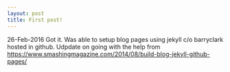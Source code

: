 ```yaml
---
layout: post
title: First post!
---
```


26-Feb-2016
Got it. Was able to setup blog pages using jekyll c/o barryclark hosted in github.
Udpdate on going with the help from https://www.smashingmagazine.com/2014/08/build-blog-jekyll-github-pages/
